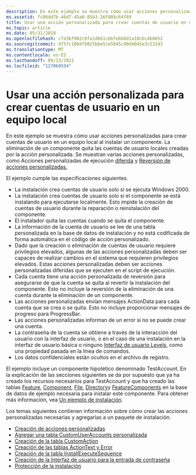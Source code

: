 ```yaml
---
description: En este ejemplo se muestra cómo usar acciones personalizadas para crear cuentas de usuario en un equipo local al instalar un componente.
ms.assetid: fc06dd7b-46d7-45a0-85b3-26f808c64f89
title: Usar una acción personalizada para crear cuentas de usuario en un equipo local
ms.topic: article
ms.date: 05/31/2018
ms.openlocfilehash: cfd3bf002c0fa1d661c6bfebb6d1a18cbc4b0652
ms.sourcegitcommit: d75fc10b9f0825bbe5ce5045c90d4045e3c53243
ms.translationtype: MT
ms.contentlocale: es-ES
ms.lasthandoff: 09/13/2021
ms.locfileid: "127069594"
---
```

# <a name="using-a-custom-action-to-create-user-accounts-on-a-local-computer"></a>Usar una acción personalizada para crear cuentas de usuario en un equipo local

En este ejemplo se muestra cómo usar acciones personalizadas para crear cuentas de usuario en un equipo local al instalar un componente. La eliminación de un componente quita las cuentas de usuario locales creadas por la acción personalizada. Se muestran varias acciones personalizadas, como Acciones personalizadas de ejecución [diferida](deferred-execution-custom-actions.md) y [Reversión de acciones personalizadas.](rollback-custom-actions.md)

El ejemplo cumple las especificaciones siguientes.

-   La instalación crea cuentas de usuario solo si se ejecuta Windows 2000.
-   La instalación crea cuentas de usuario solo si el componente se está instalando para ejecutarse localmente. Esto impide la creación de cuentas de usuario durante la reparación o reinstalación del componente.
-   El instalador quita las cuentas cuando se quita el componente.
-   La información de la cuenta de usuario se lee de una tabla personalizada en la base de datos de instalación y no está codificada de forma automática en el código de acción personalizado.
-   Dado que la creación o eliminación de cuentas de usuario requiere privilegios elevados, algunas de las acciones personalizadas deben ser capaces de realizar cambios en el sistema que requieren privilegios elevados. Estas acciones personalizadas deben ser acciones personalizadas diferidas que se ejecuten en el script de ejecución.
-   Cada cuenta tiene una acción personalizada de reversión para asegurarse de que la cuenta se quita al revertir la instalación del componente. Esto no incluye la reversión de la eliminación de una cuenta durante la eliminación de un componente.
-   Las acciones personalizadas envían mensajes ActionData para cada cuenta que se crea o se quita. Esto no incluye proporcionar mensajes de progreso para ProgressBar.
-   Las acciones personalizadas informan de un error si no se puede crear una cuenta.
-   La contraseña de la cuenta se obtiene a través de la interacción del usuario con la interfaz de usuario, o en el caso de una instalación en la interfaz de usuario básica o ninguno [Interfaz de usuario Levels](user-interface-levels.md), como una propiedad pasada en la línea de comandos.
-   Los datos confidenciales están ocultos en el archivo de registro.

El ejemplo incluye un componente hipotético denominado TestAccount. En la explicación de las secciones siguientes se da por supuesto que ya ha creado los recursos necesarios para TestAccount y que ha creado las tablas [Feature](feature-table.md), [Component](component-table.md), [File](file-table.md), [Directory](directory-table.md)y [FeatureComponents](featurecomponents-table.md) en la base de datos de ejemplo necesaria para instalar este componente. Para obtener más información, vea [Un ejemplo de instalación](an-installation-example.md).

Los temas siguientes contienen información sobre cómo crear las acciones personalizadas necesarias y agregarlas a un paquete de instalación.

-   [Creación de acciones personalizadas](authoring-the-custom-actions.md)
-   [Agregar una tabla CustomUserAccounts personalizada](adding-a-custom-customuseraccounts-table.md)
-   [Creación de la tabla CustomAction](authoring-the-customaction-table.md)
-   [Creación de las tablas ActionText y Error](authoring-the-actiontext-and-error-tables.md)
-   [Creación de la tabla InstallExecuteSequence](authoring-the-installexecutesequence-table.md)
-   [Creación de la Interfaz de usuario para la entrada de contraseña](authoring-the-user-interface-for-password-input.md)
-   [Protección de la instalación](securing-the-installation.md)

 

 



